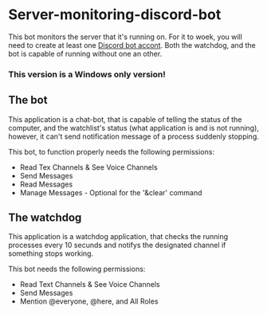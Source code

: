 # Server-monitoring-discord-bot

This bot monitors the server that it's running on.
For it to woek, you will need to create at least one [Discord bot accont](https://discordapp.com/developers/applications/).
Both the watchdog, and the bot is capable of running without one an other.

### This version is a Windows only version!

## The bot

This application is a chat-bot, that is capable of telling the status of the computer, and the watchlist's status (what application is and is not running), however, it can't send notification message of a process suddenly stopping.

This bot, to function properly needs the following permissions:

* Read Tex Channels & See Voice Channels
* Send Messages
* Read Messages
* Manage Messages - Optional for the '&clear' command

## The watchdog

This application is a watchdog application, that checks the running processes every 10 secunds and notifys the designated channel if something stops working.

This bot needs the following permissions:

* Read Text Channels & See Voice Channels
* Send Messages
* Mention @everyone, @here, and All Roles
